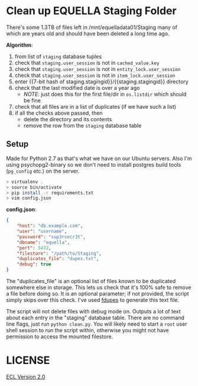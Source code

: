 # Clean up EQUELLA Staging Folder

There's some 1.3TB of files left in /mnt/equelladata01/Staging many of which are years old and should have been deleted a long time ago.

**Algorithm**:

1. from list of `staging` database tuples
1. check that `staging.user_session` is not in `cached_value.key`
1. check that `staging.user_session` is not in `entity_lock.user_session`
1. check that `staging.user_session` is not in `item_lock.user_session`
1. enter {{7-bit hash of staging.stagingid}}/{{staging.stagingid}} directory
1. check that the last modified date is over a year ago
    + _NOTE_: just does this for the first file/dir in `os.listdir` which should be fine
1. check that all files are in a list of duplicates (if we have such a list)
1. if all the checks above passed, then
    + delete the directory and its contents
    + remove the row from the `staging` database table

## Setup

Made for Python 2.7 as that's what we have on our Ubuntu servers. Also I'm using psychopg2-binary so we don't need to install postgres build tools (`pg_config` etc.) on the server.

```sh
> virtualenv .
> source bin/activate
> pip install -r requirements.txt
> vim config.json
```

**config.json**:

```json
{
    "host": "db.example.com",
    "user": "username",
    "password": "sup3rsecr3t",
    "dbname": "equella",
    "port": 5432,
    "filestore": "/path/to/Staging",
    "duplicates_file": "dupes.txt",
    "debug": true
}
```

The "duplicates_file" is an optional list of files known to be duplicated somewhere else in storage. This lets us check that it's 100% safe to remove a file before doing so. It is an optional parameter; if not provided, the script simply skips over this check. I've used [fdupes](https://github.com/adrianlopezroche/fdupes) to generate this text file.

The script will not delete files with debug mode on. Outputs a lot of text about each entry in the "staging" database table. There are no command line flags, just run `python clean.py`. You will likely need to start a `root` user shell session to run the script within, otherwise you might not have permission to access the mounted filestore.

# LICENSE

[ECL Version 2.0](https://opensource.org/licenses/ECL-2.0)
